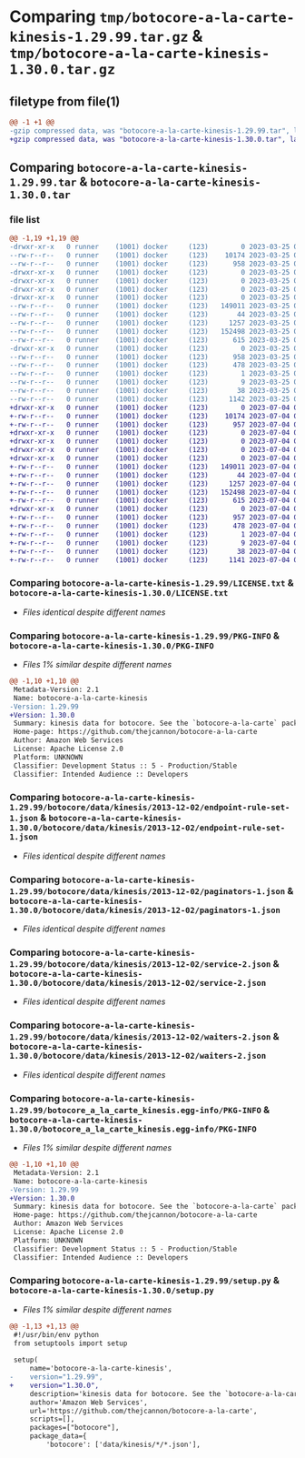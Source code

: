 # Comparing `tmp/botocore-a-la-carte-kinesis-1.29.99.tar.gz` & `tmp/botocore-a-la-carte-kinesis-1.30.0.tar.gz`

## filetype from file(1)

```diff
@@ -1 +1 @@
-gzip compressed data, was "botocore-a-la-carte-kinesis-1.29.99.tar", last modified: Sat Mar 25 01:22:48 2023, max compression
+gzip compressed data, was "botocore-a-la-carte-kinesis-1.30.0.tar", last modified: Tue Jul  4 01:44:39 2023, max compression
```

## Comparing `botocore-a-la-carte-kinesis-1.29.99.tar` & `botocore-a-la-carte-kinesis-1.30.0.tar`

### file list

```diff
@@ -1,19 +1,19 @@
-drwxr-xr-x   0 runner    (1001) docker     (123)        0 2023-03-25 01:22:48.651919 botocore-a-la-carte-kinesis-1.29.99/
--rw-r--r--   0 runner    (1001) docker     (123)    10174 2023-03-25 01:22:48.000000 botocore-a-la-carte-kinesis-1.29.99/LICENSE.txt
--rw-r--r--   0 runner    (1001) docker     (123)      958 2023-03-25 01:22:48.651919 botocore-a-la-carte-kinesis-1.29.99/PKG-INFO
-drwxr-xr-x   0 runner    (1001) docker     (123)        0 2023-03-25 01:22:48.651919 botocore-a-la-carte-kinesis-1.29.99/botocore/
-drwxr-xr-x   0 runner    (1001) docker     (123)        0 2023-03-25 01:22:48.651919 botocore-a-la-carte-kinesis-1.29.99/botocore/data/
-drwxr-xr-x   0 runner    (1001) docker     (123)        0 2023-03-25 01:22:48.651919 botocore-a-la-carte-kinesis-1.29.99/botocore/data/kinesis/
-drwxr-xr-x   0 runner    (1001) docker     (123)        0 2023-03-25 01:22:48.651919 botocore-a-la-carte-kinesis-1.29.99/botocore/data/kinesis/2013-12-02/
--rw-r--r--   0 runner    (1001) docker     (123)   149011 2023-03-25 01:22:12.000000 botocore-a-la-carte-kinesis-1.29.99/botocore/data/kinesis/2013-12-02/endpoint-rule-set-1.json
--rw-r--r--   0 runner    (1001) docker     (123)       44 2023-03-25 01:22:12.000000 botocore-a-la-carte-kinesis-1.29.99/botocore/data/kinesis/2013-12-02/examples-1.json
--rw-r--r--   0 runner    (1001) docker     (123)     1257 2023-03-25 01:22:12.000000 botocore-a-la-carte-kinesis-1.29.99/botocore/data/kinesis/2013-12-02/paginators-1.json
--rw-r--r--   0 runner    (1001) docker     (123)   152498 2023-03-25 01:22:12.000000 botocore-a-la-carte-kinesis-1.29.99/botocore/data/kinesis/2013-12-02/service-2.json
--rw-r--r--   0 runner    (1001) docker     (123)      615 2023-03-25 01:22:12.000000 botocore-a-la-carte-kinesis-1.29.99/botocore/data/kinesis/2013-12-02/waiters-2.json
-drwxr-xr-x   0 runner    (1001) docker     (123)        0 2023-03-25 01:22:48.651919 botocore-a-la-carte-kinesis-1.29.99/botocore_a_la_carte_kinesis.egg-info/
--rw-r--r--   0 runner    (1001) docker     (123)      958 2023-03-25 01:22:48.000000 botocore-a-la-carte-kinesis-1.29.99/botocore_a_la_carte_kinesis.egg-info/PKG-INFO
--rw-r--r--   0 runner    (1001) docker     (123)      478 2023-03-25 01:22:48.000000 botocore-a-la-carte-kinesis-1.29.99/botocore_a_la_carte_kinesis.egg-info/SOURCES.txt
--rw-r--r--   0 runner    (1001) docker     (123)        1 2023-03-25 01:22:48.000000 botocore-a-la-carte-kinesis-1.29.99/botocore_a_la_carte_kinesis.egg-info/dependency_links.txt
--rw-r--r--   0 runner    (1001) docker     (123)        9 2023-03-25 01:22:48.000000 botocore-a-la-carte-kinesis-1.29.99/botocore_a_la_carte_kinesis.egg-info/top_level.txt
--rw-r--r--   0 runner    (1001) docker     (123)       38 2023-03-25 01:22:48.651919 botocore-a-la-carte-kinesis-1.29.99/setup.cfg
--rw-r--r--   0 runner    (1001) docker     (123)     1142 2023-03-25 01:22:48.000000 botocore-a-la-carte-kinesis-1.29.99/setup.py
+drwxr-xr-x   0 runner    (1001) docker     (123)        0 2023-07-04 01:44:39.378639 botocore-a-la-carte-kinesis-1.30.0/
+-rw-r--r--   0 runner    (1001) docker     (123)    10174 2023-07-04 01:44:39.000000 botocore-a-la-carte-kinesis-1.30.0/LICENSE.txt
+-rw-r--r--   0 runner    (1001) docker     (123)      957 2023-07-04 01:44:39.378639 botocore-a-la-carte-kinesis-1.30.0/PKG-INFO
+drwxr-xr-x   0 runner    (1001) docker     (123)        0 2023-07-04 01:44:39.374639 botocore-a-la-carte-kinesis-1.30.0/botocore/
+drwxr-xr-x   0 runner    (1001) docker     (123)        0 2023-07-04 01:44:39.374639 botocore-a-la-carte-kinesis-1.30.0/botocore/data/
+drwxr-xr-x   0 runner    (1001) docker     (123)        0 2023-07-04 01:44:39.374639 botocore-a-la-carte-kinesis-1.30.0/botocore/data/kinesis/
+drwxr-xr-x   0 runner    (1001) docker     (123)        0 2023-07-04 01:44:39.378639 botocore-a-la-carte-kinesis-1.30.0/botocore/data/kinesis/2013-12-02/
+-rw-r--r--   0 runner    (1001) docker     (123)   149011 2023-07-04 01:44:02.000000 botocore-a-la-carte-kinesis-1.30.0/botocore/data/kinesis/2013-12-02/endpoint-rule-set-1.json
+-rw-r--r--   0 runner    (1001) docker     (123)       44 2023-07-04 01:44:02.000000 botocore-a-la-carte-kinesis-1.30.0/botocore/data/kinesis/2013-12-02/examples-1.json
+-rw-r--r--   0 runner    (1001) docker     (123)     1257 2023-07-04 01:44:02.000000 botocore-a-la-carte-kinesis-1.30.0/botocore/data/kinesis/2013-12-02/paginators-1.json
+-rw-r--r--   0 runner    (1001) docker     (123)   152498 2023-07-04 01:44:02.000000 botocore-a-la-carte-kinesis-1.30.0/botocore/data/kinesis/2013-12-02/service-2.json
+-rw-r--r--   0 runner    (1001) docker     (123)      615 2023-07-04 01:44:02.000000 botocore-a-la-carte-kinesis-1.30.0/botocore/data/kinesis/2013-12-02/waiters-2.json
+drwxr-xr-x   0 runner    (1001) docker     (123)        0 2023-07-04 01:44:39.378639 botocore-a-la-carte-kinesis-1.30.0/botocore_a_la_carte_kinesis.egg-info/
+-rw-r--r--   0 runner    (1001) docker     (123)      957 2023-07-04 01:44:39.000000 botocore-a-la-carte-kinesis-1.30.0/botocore_a_la_carte_kinesis.egg-info/PKG-INFO
+-rw-r--r--   0 runner    (1001) docker     (123)      478 2023-07-04 01:44:39.000000 botocore-a-la-carte-kinesis-1.30.0/botocore_a_la_carte_kinesis.egg-info/SOURCES.txt
+-rw-r--r--   0 runner    (1001) docker     (123)        1 2023-07-04 01:44:39.000000 botocore-a-la-carte-kinesis-1.30.0/botocore_a_la_carte_kinesis.egg-info/dependency_links.txt
+-rw-r--r--   0 runner    (1001) docker     (123)        9 2023-07-04 01:44:39.000000 botocore-a-la-carte-kinesis-1.30.0/botocore_a_la_carte_kinesis.egg-info/top_level.txt
+-rw-r--r--   0 runner    (1001) docker     (123)       38 2023-07-04 01:44:39.378639 botocore-a-la-carte-kinesis-1.30.0/setup.cfg
+-rw-r--r--   0 runner    (1001) docker     (123)     1141 2023-07-04 01:44:39.000000 botocore-a-la-carte-kinesis-1.30.0/setup.py
```

### Comparing `botocore-a-la-carte-kinesis-1.29.99/LICENSE.txt` & `botocore-a-la-carte-kinesis-1.30.0/LICENSE.txt`

 * *Files identical despite different names*

### Comparing `botocore-a-la-carte-kinesis-1.29.99/PKG-INFO` & `botocore-a-la-carte-kinesis-1.30.0/PKG-INFO`

 * *Files 1% similar despite different names*

```diff
@@ -1,10 +1,10 @@
 Metadata-Version: 2.1
 Name: botocore-a-la-carte-kinesis
-Version: 1.29.99
+Version: 1.30.0
 Summary: kinesis data for botocore. See the `botocore-a-la-carte` package for more info.
 Home-page: https://github.com/thejcannon/botocore-a-la-carte
 Author: Amazon Web Services
 License: Apache License 2.0
 Platform: UNKNOWN
 Classifier: Development Status :: 5 - Production/Stable
 Classifier: Intended Audience :: Developers
```

### Comparing `botocore-a-la-carte-kinesis-1.29.99/botocore/data/kinesis/2013-12-02/endpoint-rule-set-1.json` & `botocore-a-la-carte-kinesis-1.30.0/botocore/data/kinesis/2013-12-02/endpoint-rule-set-1.json`

 * *Files identical despite different names*

### Comparing `botocore-a-la-carte-kinesis-1.29.99/botocore/data/kinesis/2013-12-02/paginators-1.json` & `botocore-a-la-carte-kinesis-1.30.0/botocore/data/kinesis/2013-12-02/paginators-1.json`

 * *Files identical despite different names*

### Comparing `botocore-a-la-carte-kinesis-1.29.99/botocore/data/kinesis/2013-12-02/service-2.json` & `botocore-a-la-carte-kinesis-1.30.0/botocore/data/kinesis/2013-12-02/service-2.json`

 * *Files identical despite different names*

### Comparing `botocore-a-la-carte-kinesis-1.29.99/botocore/data/kinesis/2013-12-02/waiters-2.json` & `botocore-a-la-carte-kinesis-1.30.0/botocore/data/kinesis/2013-12-02/waiters-2.json`

 * *Files identical despite different names*

### Comparing `botocore-a-la-carte-kinesis-1.29.99/botocore_a_la_carte_kinesis.egg-info/PKG-INFO` & `botocore-a-la-carte-kinesis-1.30.0/botocore_a_la_carte_kinesis.egg-info/PKG-INFO`

 * *Files 1% similar despite different names*

```diff
@@ -1,10 +1,10 @@
 Metadata-Version: 2.1
 Name: botocore-a-la-carte-kinesis
-Version: 1.29.99
+Version: 1.30.0
 Summary: kinesis data for botocore. See the `botocore-a-la-carte` package for more info.
 Home-page: https://github.com/thejcannon/botocore-a-la-carte
 Author: Amazon Web Services
 License: Apache License 2.0
 Platform: UNKNOWN
 Classifier: Development Status :: 5 - Production/Stable
 Classifier: Intended Audience :: Developers
```

### Comparing `botocore-a-la-carte-kinesis-1.29.99/setup.py` & `botocore-a-la-carte-kinesis-1.30.0/setup.py`

 * *Files 1% similar despite different names*

```diff
@@ -1,13 +1,13 @@
 #!/usr/bin/env python
 from setuptools import setup
 
 setup(
     name='botocore-a-la-carte-kinesis',
-    version="1.29.99",
+    version="1.30.0",
     description='kinesis data for botocore. See the `botocore-a-la-carte` package for more info.',
     author='Amazon Web Services',
     url='https://github.com/thejcannon/botocore-a-la-carte',
     scripts=[],
     packages=["botocore"],
     package_data={
         'botocore': ['data/kinesis/*/*.json'],
```

